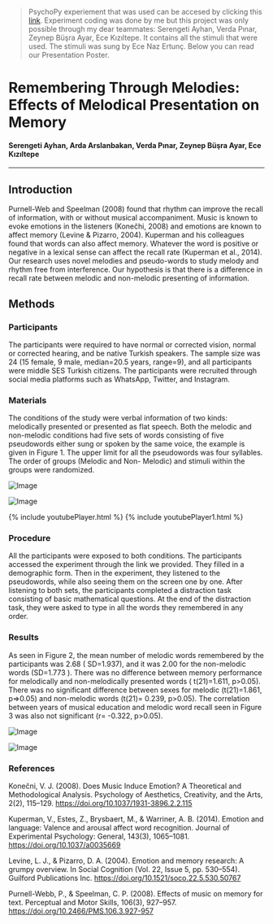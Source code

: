 > PsychoPy experiement that was used can be accesed by clicking this [link](https://github.com/ardaarslanbakan/musical-encoding-psychology-experiment/tree/main). Experiment coding was done by me but this project was only possible through my dear teammates: Serengeti Ayhan, Verda Pınar, Zeynep Büşra Ayar, Ece Kızıltepe. It contains all the stimuli that were used. The stimuli was sung by Ece Naz Ertunç. Below you can read our Presentation Poster.

# Remembering Through Melodies: Effects of Melodical Presentation on Memory
#### Serengeti Ayhan, Arda Arslanbakan, Verda Pınar, Zeynep Büşra Ayar, Ece Kızıltepe
---
## Introduction
  Purnell-Web and Speelman (2008) found that rhythm can improve the recall of information, with or without musical accompaniment.
Music is known to evoke emotions in the listeners (Koneĉhi, 2008) and emotions are known to affect memory (Levine & Pizarro, 2004). Kuperman and his colleagues found that words can also affect memory. Whatever the word is positive or negative in a lexical sense can affect the recall rate (Kuperman et al., 2014).
Our research uses novel melodies and pseudo-words to study melody and rhythm free from interference. Our hypothesis is that there is a difference in recall rate between melodic and non-melodic presenting of information.
## Methods
### Participants 
  The participants were required to have normal or corrected vision, normal or corrected hearing, and be native Turkish speakers. The sample size was 24 (15 female, 9 male, median=20.5 years, range=9), and all participants were middle SES Turkish citizens. The participants were recruited through social media platforms such as WhatsApp, Twitter, and Instagram.

### Materials
  The conditions of the study were verbal information of two kinds: melodically presented or presented as flat speech. Both the melodic and non-melodic conditions had five sets of words consisting of five pseudowords either sung or spoken by the same voice, the example is given in Figure 1. The upper limit for all the pseudowords was four syllables. The order of groups (Melodic and Non- Melodic) and stimuli within the groups were randomized.
  
  ![Image](/docs/assets/melody-ex1.png)   
  
  ![Image](/docs/assets/melody-ex2.png) 
  
  {% include youtubePlayer.html %}
  {% include youtubePlayer1.html %}
  
### Procedure
  All the participants were exposed to both conditions. The participants accessed the experiment through the link we provided. They filled in a demographic form. Then in the experiment, they listened to the pseudowords, while also seeing them on the screen one by one. After listening to both sets, the participants completed a distraction task consisting of basic mathematical questions. At the end of the distraction task, they were asked to type in all the words they remembered in any order.
  
### Results
  As seen in Figure 2, the mean number of melodic words remembered by the participants was 2.68 ( SD=1.937), and it was 2.00 for the non-melodic words (SD=1.773 ). There was no difference between memory performance for melodically and non-melodically presented words ( t(21)=1.611, p>0.05). There was no significant difference between sexes for melodic (t(21)=1.861, p=>0.05) and non-melodic words (t(21)= 0.239, p>0.05). The correlation between years of musical education and melodic word recall seen in Figure 3 was also not significant (r= -0.322, p>0.05).
  
   ![Image](/docs/assets/figure2.png) 
   
   ![Image](/docs/assets/figure3.png)

### References
Koneĉni, V. J. (2008). Does Music Induce Emotion? A Theoretical and Methodological
Analysis. Psychology of Aesthetics, Creativity, and the Arts, 2(2), 115–129. https://doi.org/10.1037/1931-3896.2.2.115

Kuperman, V., Estes, Z., Brysbaert, M., & Warriner, A. B. (2014). Emotion and language: Valence and arousal affect word recognition. Journal of Experimental Psychology: General, 143(3), 1065–1081. https://doi.org/10.1037/a0035669

Levine, L. J., & Pizarro, D. A. (2004). Emotion and memory research: A grumpy overview. In
Social Cognition (Vol. 22, Issue 5, pp. 530–554). Guilford Publications Inc. https://doi.org/10.1521/soco.22.5.530.50767

Purnell-Webb, P., & Speelman, C. P. (2008). Effects of music on memory for text.
Perceptual and Motor Skills, 106(3), 927–957. https://doi.org/10.2466/PMS.106.3.927-957
  
  

  






